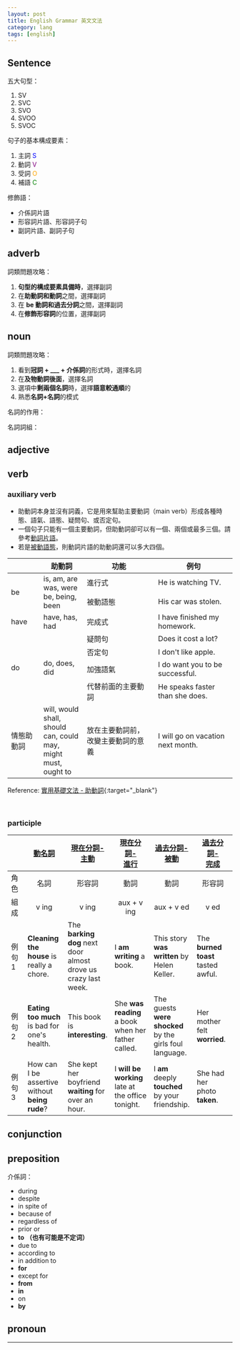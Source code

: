 ```yaml
---
layout: post
title: English Grammar 英文文法
category: lang
tags: [english]
---
```


## Sentence

五大句型：
1. SV
2. SVC
3. SVO
4. SVOO
5. SVOC

句子的基本構成要素：
1. 主詞 <span style="color:blue">S</span>
2. 動詞 <span style="color:purple">V</span>
3. 受詞 <span style="color:orange">O</span>
4. 補語 <span style="color:green">C</span>

修飾語：
- 介係詞片語
- 形容詞片語、形容詞子句
- 副詞片語、副詞子句

## adverb

詞類問題攻略：
1. **句型的構成要素具備時**，選擇副詞
2. 在**助動詞和動詞**之間，選擇副詞
3. 在 **be 動詞和過去分詞**之間，選擇副詞
3. 在**修飾形容詞**的位置，選擇副詞

## noun

詞類問題攻略：
1. 看到**冠詞 + ___ + 介係詞**的形式時，選擇名詞
2. 在**及物動詞後面**，選擇名詞
3. 選項中**剩兩個名詞**時，選擇**語意較通順**的
4. 熟悉**名詞+名詞**的模式

名詞的作用：


名詞詞組：


## adjective



## verb

### auxiliary verb

- 助動詞本身並沒有詞義，它是用來幫助主要動詞（main verb）形成各種時態、語氣、語態、疑問句、或否定句。
- 一個句子只能有一個主要動詞，但助動詞卻可以有一個、兩個或最多三個。請參考[動詞片語](http://hauchenglee.com/lang/2019/11/24/english-phrase.html)。
- 若是[被動語態](#participle)，則動詞片語的助動詞還可以多大四個。

<table>
    <thead>
        <tr>
            <th></th>
            <th>助動詞</th>
            <th>功能</th>
            <th>例句</th>
        </tr>
    </thead>
    <tbody>
        <tr>
            <td rowspan="2">be</td>
            <td rowspan="2">
            is, am, are<br>
            was, were<br>
            be, being, been
            </td>
            <td>進行式</td>
            <td>He is watching TV.</td>
        </tr>
        <tr>
            <td>被動語態</td>
            <td>His car was stolen.</td>
        </tr>
        <tr>
            <td>have</td>
            <td>have, has, had</td>
            <td>完成式</td>
            <td>I have finished my homework.</td>
        </tr>
        <tr>
            <td rowspan="4">do</td>
            <td rowspan="4">do, does, did</td>
            <td>疑問句</td>
            <td>Does it cost a lot?</td>
        </tr>
        <tr>
            <td>否定句</td>
            <td>I don't like apple.</td>
        </tr>
        <tr>
            <td>加強語氣</td>
            <td>I do want you to be successful.</td>
        </tr>
        <tr>
            <td>代替前面的主要動詞</td>
            <td>He speaks faster than she does.</td>
        </tr>
        <tr>
            <td>情態助動詞</td>
            <td>
            will, would<br>
            shall, should<br>
            can, could<br>
            may, might<br>
            must, ought to
            </td>
            <td>放在主要動詞前，改變主要動詞的意義</td>
            <td>I will go on vacation next month.</td>
        </tr>
    </tbody>
</table>

Reference: [實用基礎文法 - 助動詞](http://www.taiwantestcentral.com/Grammar/Title.aspx?ID=83){:target="_blank"}

<br>

### participle

<table>
    <thead>
        <tr>
            <th style="width:8%;"></th>
            <th style="width:18.4%; text-align:center;"><a href="http://www.taiwantestcentral.com/Grammar/Title.aspx?ID=60" target="_blank">動名詞</a></th>
            <th style="width:18.4%; text-align:center;"><a href="http://www.taiwantestcentral.com/Grammar/Title.aspx?ID=303" target="_blank">現在分詞-<br>主動</a></th>
            <th style="width:18.4%; text-align:center;"><a href="http://www.taiwantestcentral.com/Grammar/Title.aspx?ID=606" target="_blank">現在分詞-<br>進行</a></th>
            <th style="width:18.4%; text-align:center;"><a href="http://www.taiwantestcentral.com/Grammar/Title.aspx?ID=34" target="_blank">過去分詞-<br>被動</a></th>
            <th style="width:18.4%; text-align:center;"><a href="http://www.taiwantestcentral.com/Grammar/Title.aspx?ID=304" target="_blank">過去分詞-<br>完成</a></th>
        </tr>
    </thead>
    <tbody>
        <tr>
            <td>角色</td>
            <td style="text-align:center;">名詞</td>
            <td style="text-align:center;">形容詞</td>
            <td style="text-align:center;">動詞</td>
            <td style="text-align:center;">動詞</td>
            <td style="text-align:center;">形容詞</td>
        </tr>
        <tr>
            <td>組成</td>
            <td style="text-align:center;">v ing</td>
            <td style="text-align:center;">v ing</td>
            <td style="text-align:center;">aux + v ing</td>
            <td style="text-align:center;">aux + v ed</td>
            <td style="text-align:center;">v ed</td>
        </tr>
        <tr>
            <td>例句1</td>
            <td><b>Cleaning the house</b> is really a chore.</td>
            <td>The <b>barking dog</b> next door almost drove us crazy last week.</td>
            <td>I <b>am writing</b> a book.</td>
            <td>This story <b>was written</b> by Helen Keller.</td>
            <td>The <b>burned toast</b> tasted awful.</td>
        </tr>
        <tr>
            <td>例句2</td>
            <td><b>Eating too much</b> is bad for one's health.</td>
            <td>This book is <b>interesting</b>.</td>
            <td>She <b>was reading</b> a book when her father called.</td>
            <td>The guests <b>were shocked</b> by the girls foul language.</td>
            <td>Her mother felt <b>worried</b>.</td>
        </tr>
        <tr>
            <td>例句3</td>
            <td>How can I be assertive without <b>being rude</b>?</td>
            <td>She kept her boyfriend <b>waiting</b> for over an hour.</td>
            <td>I <b>will be working</b> late at the office tonight.</td>
            <td>I <b>am</b> deeply <b>touched</b> by your friendship.</td>
            <td>She had her photo <b>taken</b>.</td>
        </tr>
    </tbody>
</table>


## conjunction

## preposition

介係詞：
- during
- despite
- in spite of
- because of
- regardless of
- prior or
- **to** **（也有可能是不定词）**
- due to
- according to
- in addition to
- **for**
- except for
- **from**
- **in**
- on
- **by**

## pronoun



---